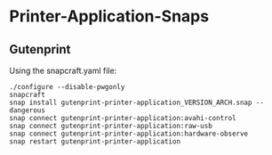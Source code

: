 # Printer-Application-Snaps

## Gutenprint

Using the snapcraft.yaml file:
```
./configure --disable-pwgonly
snapcraft
snap install gutenprint-printer-application_VERSION_ARCH.snap --dangerous
snap connect gutenprint-printer-application:avahi-control
snap connect gutenprint-printer-application:raw-usb
snap connect gutenprint-printer-application:hardware-observe
snap restart gutenprint-printer-application
```

